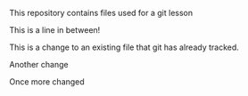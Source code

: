 This repository contains files used for a git lesson

This is a line in between!

This is a change to an existing file that git has already tracked.

Another change

Once more changed
